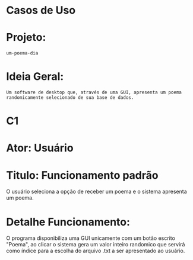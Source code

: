# Casos de Uso 
# Projeto:
    um-poema-dia
# Ideia Geral:
    Um software de desktop que, através de uma GUI, apresenta um poema randomicamente selecionado de sua base de dados.

# C1
# Ator: Usuário
# Titulo: Funcionamento padrão
O usuário seleciona a opção de receber um poema e o sistema apresenta um poema.
# Detalhe Funcionamento:
O programa disponibiliza uma GUI unicamente com um botão escrito "Poema", ao clicar o sistema gera um valor inteiro randomico que servirá como índice para a escolha do arquivo .txt a ser apresentado ao usuário.
